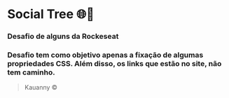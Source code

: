 # Social Tree 🌐🌳

### Desafio de alguns da Rockeseat
 
### Desafio tem como objetivo apenas a fixação de algumas propriedades CSS. Além disso, os links que estão no site, não tem caminho.

>Kauanny &copy;
